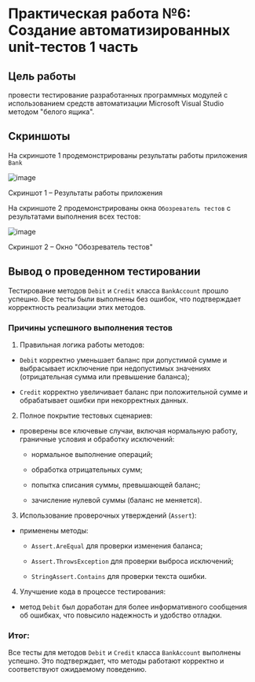 # Практическая работа №6: Создание автоматизированных unit-тестов 1 часть
## Цель работы

провести тестирование разработанных программных модулей 
с использованием средств автоматизации Microsoft Visual Studio методом
"белого ящика".

## Скриншоты

На скриншоте 1 продемонстрированы результаты работы приложения `Bank`

![image](https://github.com/user-attachments/assets/14ec1048-31c4-458f-b9c4-c4f7553312d8)

Скриншот 1 – Результаты работы приложения 

На скриншоте 2 продемонстрированы окна `Обозреватель тестов` с результатами выполнения всех тестов:

![image](https://github.com/user-attachments/assets/610eab7b-6385-41c2-acd7-ea3214031197)

Скриншот 2 – Окно "Обозреватель тестов"

## Вывод о проведенном тестировании
Тестирование методов `Debit` и `Credit` класса `BankAccount` прошло успешно.
Все тесты были выполнены без ошибок, что подтверждает корректность реализации этих методов.

### Причины успешного выполнения тестов

1. Правильная логика работы методов:

- `Debit` корректно уменьшает баланс при допустимой сумме и выбрасывает исключение при недопустимых значениях (отрицательная сумма или превышение баланса);

- `Credit` корректно увеличивает баланс при положительной сумме и обрабатывает ошибки при некорректных данных.

2. Полное покрытие тестовых сценариев:

- проверены все ключевые случаи, включая нормальную работу, граничные условия и обработку исключений:

  - нормальное выполнение операций;

  - обработка отрицательных сумм;

  - попытка списания суммы, превышающей баланс;

  - зачисление нулевой суммы (баланс не меняется).

3. Использование проверочных утверждений (`Assert`):

- применены методы:

  - `Assert.AreEqual` для проверки изменения баланса;
    
  - `Assert.ThrowsException` для проверки выброса исключений;
    
  - `StringAssert.Contains` для проверки текста ошибки.

4. Улучшение кода в процессе тестирования:

- метод `Debit` был доработан для более информативного сообщения об ошибках, что повысило надежность и удобство отладки.

### Итог:

Все тесты для методов `Debit` и `Credit` класса `BankAccount` выполнены успешно. Это подтверждает, что методы работают корректно и соответствуют ожидаемому поведению.
